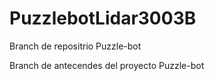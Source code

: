 # PuzzlebotLidar3003B
Branch de repositrio Puzzle-bot

Branch de antecendes del proyecto Puzzle-bot
